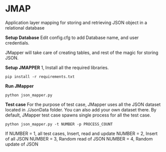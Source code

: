 # JMAP
Application layer mapping for storing and retrieving JSON object in a relational database 

**Setup Database**
Edit config.cfg to add Database name, and user credentials.

JMapper will take care of creating tables, and rest of the magic for storing JSON.

**Setup JMAPPER**
1, Install all the required libraries.
```
pip install -r requirements.txt
```

**Run JMapper**
```
python json_mapper.py
```

**Test case**
For the purpose of test case, JMapper uses all the JSON dataset located in ./JsonData folder. You can also add your own dataset there. By default, JMapper test case spawns single process for all the test case.

```
python json_mapper.py -t NUMBER -p PROCESS_COUNT
```
If NUMBER = 1, all test cases, Insert, read and update
   NUMBER = 2, Insert of all JSON
   NUMBER = 3, Random read of JSON
   NUMBER = 4, Random update of JSON
